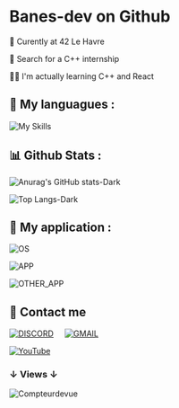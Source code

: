 <!---https://github.com/Ileriayo/markdown-badges-->


# Banes-dev on Github

🏫 Curently at 42 Le Havre

🔎 Search for a C++ internship

👨‍💻 I'm actually learning C++ and React



## 🎨 My languagues : 
![My Skills](https://skillicons.dev/icons?i=cpp,c,lua,react,vue,tailwind,nextjs,vite,npm,bash,mysql,git,docker&perline=7)


## 📊 Github Stats : 
![Anurag's GitHub stats-Dark](https://github-readme-stats.vercel.app/api?username=Banes-dev&show_icons=true&theme=transparent&title_color=2f80ed&icon_color=ffff00&border_color=ffff00&text_color=ffffff#gh-dark-mode-only)
<!-- ![Anurag's GitHub stats-Light](https://github-readme-stats.vercel.app/api?username=Banes-dev&show_icons=true&theme=transparent&title_color=2f80ed&icon_color=ffff00&border_color=ffff00&text_color=000000#gh-light-mode-only)-->

![Top Langs-Dark](https://github-readme-stats.vercel.app/api/top-langs/?username=Banes-dev&show_icons=true&theme=transparent&title_color=2f80ed&icon_color=ffff00&border_color=ffff00&text_color=ffffff#gh-dark-mode-only)
<!--![Top Langs-Light](https://github-readme-stats.vercel.app/api/top-langs/?username=Banes-dev&show_icons=true&theme=transparent&title_color=2f80ed&icon_color=ffff00&border_color=ffff00&text_color=000000#gh-light-mode-only)-->


## 🧩 My application : 
![OS](https://skillicons.dev/icons?i=windows,linux,ubuntu,apple&perline=4)

![APP](https://skillicons.dev/icons?i=vscode,github,unreal,unity,qt,vercel&perline=6)

![OTHER_APP](https://skillicons.dev/icons?i=ps,figma,raspberrypi,stackoverflow&perline=4)


## 📩 Contact me
[![DISCORD](https://skillicons.dev/icons?i=discord&theme=light)](https://discord.com/users/532959488722862081) &nbsp;&nbsp;&nbsp;
[![GMAIL](https://skillicons.dev/icons?i=gmail&theme=light)](https://mail.google.com/mail/u/0/#inbox?compose=GTvVlcSMTtRsJBMrCDGwqHMzPNWWQtGZPFQVKtPQTKvTKSNkmvLtSSJtbMPhkwJsWstRbHMdNGkTh) &nbsp;&nbsp;&nbsp;
<!-- [![LINKEDIN](https://skillicons.dev/icons?i=linkedin&theme=light)]([https://discord.com/users/532959488722862081](https://www.linkedin.com/in/esteban-hay-95598a2b0?lipi=urn%3Ali%3Apage%3Ad_flagship3_profile_view_base_contact_details%3BJvkAC021QTSvMCVYqaRYzQ%3D%3D)) &nbsp;&nbsp;&nbsp; -->
[![YouTube](https://img.shields.io/badge/YouTube-%23FF0000.svg?style=flat&logo=YouTube&logoColor=white)]([https://www.youtube.com/channel/UCVT5ylMiLgPYminfV4QjgTA](https://img.shields.io/badge/YouTube-FF0000?style=for-the-badge&logo=youtube&logoColor=white))


### ↓ Views ↓
![Compteurdevue](https://komarev.com/ghpvc/?username=Banes-dev&color=yellow&style=flat&base=142&abbreviated=true)
